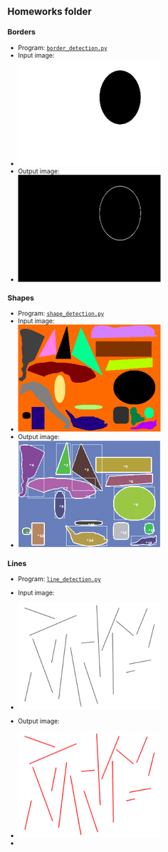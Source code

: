 ## Homeworks folder
### Borders
+ Program: [`border_detection.py`](https://github.com/otniel/computer-vision/blob/master/homeworks/border_detection.py)
+ Input image:
+ <img src="https://github.com/otniel/computer-vision/blob/master/test-images/circulo.png?raw=true" width="320" height="240" />
+ Output image:
+ <img src="https://github.com/otniel/computer-vision/blob/master/test-images/circulo-bordered.png?raw=true" width="320" height="240" />

### Shapes
+ Program: [`shape_detection.py`](https://github.com/otniel/computer-vision/blob/master/homeworks/shape_detection.py)
+ Input image:
+ <img src="https://github.com/otniel/computer-vision/blob/master/test-images/shapes.png?raw=true" width="320" height="240" />
+ Output image:
+ <img src="https://github.com/otniel/computer-vision/blob/master/test-images/detected_shapes.png?raw=true" width="320" height="240" />

### Lines
+ Program: [`line_detection.py`](https://github.com/otniel/computer-vision/blob/master/homeworks/line_detection.py)
+ Input image:
+ <img src="https://github.com/otniel/computer-vision/blob/master/test-images/multiple_lines.png?raw=true" width="320" height="240" />
+ Output image:
+ <img src="https://github.com/otniel/computer-vision/blob/master/test-images/multiple_lined.png?raw=true" width="320" height="240" />

+